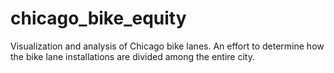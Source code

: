 # chicago_bike_equity
Visualization and analysis of Chicago bike lanes. An effort to determine how the bike lane installations are divided among the entire city.
